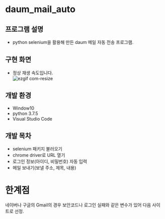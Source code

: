 # daum_mail_auto

## 프로그램 설명
* python selenium을 활용해 만든 daum 메일 자동 전송 프로그램.

## 구현 화면
* 정상 재생 속도입니다.<br/>
![ezgif com-resize](https://user-images.githubusercontent.com/55618626/71544017-52077680-29bd-11ea-9e67-1a7b7e1a2520.gif)

## 개발 환경
* Window10
* python 3.7.5
* Visual Studio Code

## 개발 목차
* selenium 패키지 불러오기
* chrome driver로 URL 열기
* 로그인 정보(아이디, 비밀번호) 자동 입력
* 메일 보내기(보낼 주소, 제목, 내용)

# 한계점
네이버나 구글의 Gmail의 경우 보안코드나 로그인 실패와 같은 변수가 있어 다음 사이트로 선정.
